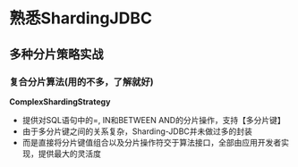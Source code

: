 # 熟悉ShardingJDBC

## 多种分片策略实战

### 复合分片算法(用的不多，了解就好)

**ComplexShardingStrategy**

- 提供对SQL语句中的=, IN和BETWEEN AND的分片操作，支持【多分片键】
- 由于多分片键之间的关系复杂，Sharding-JDBC并未做过多的封装
- 而是直接将分片键值组合以及分片操作符交于算法接口，全部由应用开发者实现，提供最大的灵活度



